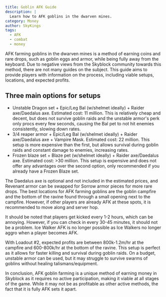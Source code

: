 ```yaml {metadata}
title: Goblin AFK Guide
description: |
  Learn how to AFK goblins in the dwarven mines.
category: Money
author: SkyKings
tags:
  - AFK
  - combat
  - money
```

AFK farming goblins in the dwarven mines is a method of earning coins and rare drops, such as goblin eggs and armor,
while being fully away from the keyboard. Due to negative views from the Skyblock community towards this method, there
are not many guides on the subject. This guide aims to provide players with information on the process, including viable
setups, locations, and expected profits.

## Three main options for setups

* Unstable Dragon set + Epic/Leg Bal (w/shelmet ideally) + Raider axe/Daedalus axe. Estimated cost: 11 million. This is
  relatively cheap and decent, but does not survive goblin raids and the unstable armor's perk only procs every few
  seconds, causing the Bal pet to not hit enemies consistently, slowing down rates.
* 3/4 reaper armor + Epic/Leg Bal (w/shelmet ideally) + Raider axe/Daedalus axe + Vampire Mask. Estimated cost: 22
  million. This setup is more expensive than the first, but allows survival during goblin raids and constant damage to
  enemies, increasing rates.
* Frozen blaze set + Blaze pet (w/shelmet ideally) + Raider axe/Daedalus axe. Estimated cost: >30 million. This setup is
  expensive and does not offer any advantages over the second option, only recommended if you already have a Frozen
  Blaze set.

The Daedalus axe is optional and not included in the estimated prices, and Revenant armor can be swapped for Sorrow
armor pieces for more rare drops. The best locations for AFK farming goblins are the goblin campfire and the bottom of
the ravine found through a small opening next to the campfire. However, if other players are already AFK at these spots,
it is recommended to move along and server hop.

It should be noted that players get kicked every 1-2 hours, which can be annoying. However, if you can check in every
30-45 minutes, it should not be a problem. Ice Walker AFK is no longer possible as Ice Walkers no longer aggro when a
player becomes AFK.

With Loadout #2, expected profits are between 800k-1.2m/hr at the campfire and 600-800k/hr at the bottom of the ravine.
This setup is perfect as it allows for faster killing and survival during goblin raids. On a budget, unstable armor can
be used, but it may struggle to survive swarms of goblins without healing talismans/equipment.

In conclusion, AFK goblin farming is a unique method of earning money in Skyblock as it requires no active
participation, making it viable at all stages of the game. While it may not be as profitable as other active methods,
the fact that it is fully AFK sets it apart.
